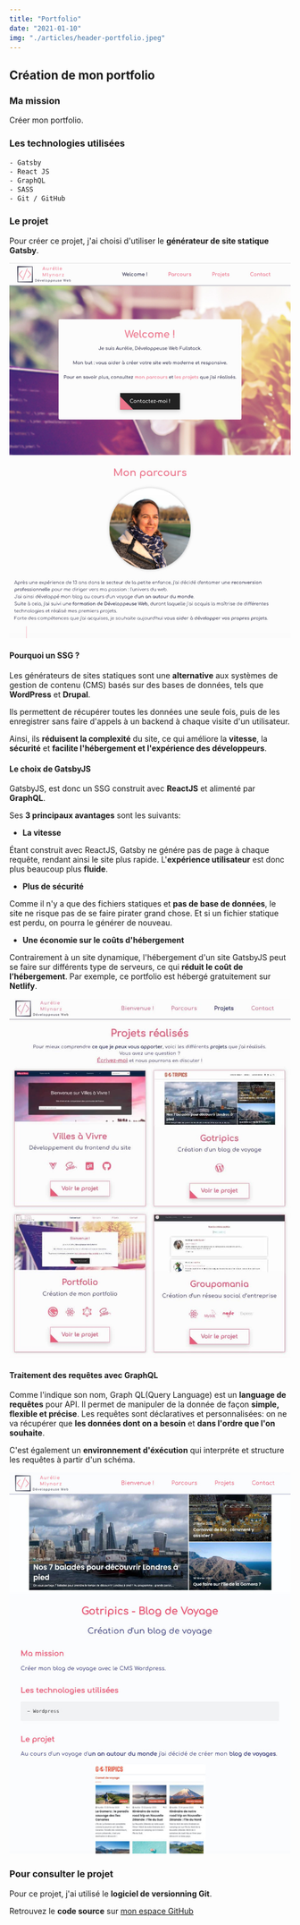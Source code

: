 ```yaml
---
title: "Portfolio"
date: "2021-01-10"
img: "./articles/header-portfolio.jpeg"
---
```


## Création de mon portfolio

### Ma mission

Créer mon portfolio.

### Les technologies utilisées

    - Gatsby
    - React JS
    - GraphQL
    - SASS
    - Git / GitHub

### Le projet

Pour créer ce projet, j'ai choisi d'utiliser le **générateur de site statique Gatsby**.

![Accueil portfolio](./img-portfolio/accueil-portfolio.jpeg)

#### Pourquoi un SSG ?
Les générateurs de sites statiques sont une **alternative** aux systèmes de gestion de contenu (CMS) basés sur des bases de données, tels que **WordPress** et **Drupal**.

Ils permettent de récupérer toutes les données une seule fois, puis de les enregistrer sans faire d'appels à un backend à chaque visite d'un utilisateur.

Ainsi, ils **réduisent la complexité** du site, ce qui améliore la **vitesse**, la **sécurité** et **facilite l'hébergement et l'expérience des développeurs**.

#### Le choix de GatsbyJS
GatsbyJS, est donc un SSG construit avec **ReactJS** et alimenté par **GraphQL**. 

Ses **3 principaux avantages** sont les suivants:

* **La vitesse**

Étant construit avec ReactJS, Gatsby ne génére pas de page à chaque requête, rendant ainsi le site plus rapide.
L'**expérience utilisateur** est donc plus beaucoup plus **fluide**.

* **Plus de sécurité** 

Comme il n'y a que des fichiers statiques et **pas de base de données**, le site ne risque pas de se faire pirater grand chose.
Et si un fichier statique est perdu, on pourra le générer de nouveau.

* **Une économie sur le coûts d'hébergement** 

Contrairement à un site dynamique, l'hébergement d'un site GatsbyJS peut se faire sur différents type de serveurs, ce qui **réduit le coût de l’hébergement**.
Par exemple, ce portfolio est hébergé gratuitement sur **Netlify**.

![Section projets - Portfolio](./img-portfolio/projets-portfolio.jpeg)

#### Traitement des requêtes avec GraphQL
Comme l'indique son nom, Graph QL(Query Language) est un **language de requêtes** pour API. 
Il permet de manipuler de la donnée de façon **simple, flexible et précise**. 
Les requêtes sont déclaratives et personnalisées: on ne va récupérer que **les données dont on a besoin** et **dans l'ordre que l'on souhaite**. 

C'est également un **environnement d'éxécution** qui interpréte et structure les requêtes à partir d'un schéma.

![Page projet Gotripics - Portfolio](./img-portfolio/page-projet-portfolio.jpeg)

### Pour consulter le projet

Pour ce projet, j'ai utilisé le **logiciel de versionning Git**.

Retrouvez le **code source** sur [mon espace GitHub](https://github.com/Lilimly/portfolio "Code source de mon portfolio")
